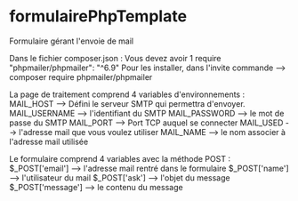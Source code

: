 # formulairePhpTemplate
Formulaire gérant l'envoie de mail

Dans le fichier composer.json :
    Vous devez avoir 1 require
        "phpmailer/phpmailer": "^6.9"
    Pour les installer, dans l'invite commande --> composer require phpmailer/phpmailer

La page de traitement comprend 4 variables d'environnements :
MAIL_HOST --> Défini le serveur SMTP qui permettra d'envoyer.
MAIL_USERNAME --> l'identifiant du SMTP
MAIL_PASSWORD --> le mot de passe du SMTP
MAIL_PORT --> Port TCP auquel se connecter
MAIL_USED --> l'adresse mail que vous voulez utiliser
MAIL_NAME --> le nom associer à l'adresse mail utilisée

Le formulaire comprend 4 variables avec la méthode POST :
$_POST['email'] --> l'adresse mail rentré dans le formulaire
$_POST['name'] --> l'utilisateur du mail
$_POST['ask'] --> l'objet du message
$_POST['message'] --> le contenu du message

